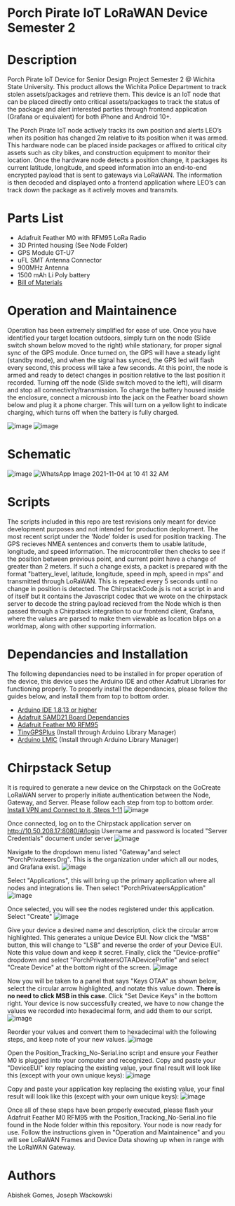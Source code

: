 # Porch Pirate IoT LoRaWAN Device Semester 2

# Description
Porch Pirate IoT Device for Senior Design Project Semester 2 @ Wichita State University. This product allows the Wichita Police Department to track stolen assets/packages and retrieve them. This device is an IoT node that can be placed directly onto critical assets/packages to track the status of the package and alert interested parties through frontend application (Grafana or equivalent) for both iPhone and Android 10+.

The Porch Pirate IoT node actively tracks its own position and alerts LEO’s when its position has changed 2m relative to its position when it was armed. This hardware node can be placed inside packages or affixed to critical city assets such as city bikes, and construction equipment to monitor their location. Once the hardware node detects a position change, it packages its current latitude, longitude, and speed information into an end-to-end encrypted payload that is sent to gateways via LoRaWAN. The information is then decoded and displayed onto a frontend application where LEO’s can track down the package as it actively moves and transmits. 

# Parts List 

* Adafruit Feather M0 with RFM95 LoRa Radio 
* 3D Printed housing (See Node Folder)
* GPS Module GT-U7
* uFL SMT Antenna Connector
* 900MHz Antenna
* 1500 mAh Li Poly battery
* [Bill of Materials](https://docs.google.com/document/d/1Mle4k8iCFTbPMJ-krMxWjjYFfz29U2Eb0DUpucMsKYo/edit?usp=sharing)


# Operation and Maintainence
Operation has been extremely simplified for ease of use. Once you have identified your target location outdoors, simply turn on the node (Slide switch shown below moved to the right) while stationary, for proper signal sync of the GPS module. Once turned on, the GPS will have a steady light (standby mode), and when the signal has synced, the GPS led will flash every second, this process will take a few seconds. At this point, the node is armed and ready to detect changes in position relative to the last position it recorded. Turning off the node (Slide switch moved to the left), will disarm and stop all connectivity/transmission. To charge the battery housed inside the enclosure, connect a microusb into the jack on the Feather board shown below and plug it a phone charger. This will turn on a yellow light to indicate charging, which turns off when the battery is fully charged.

![image](https://user-images.githubusercontent.com/69644136/144472920-b0437cbb-2195-4f99-aee3-5bdd4c6373fc.png)
![image](https://user-images.githubusercontent.com/69644136/144473018-1fa3bedc-c600-41dd-ab34-2eea91c76244.png)


# Schematic
![image](https://user-images.githubusercontent.com/69644136/142782587-fe75c587-a839-469c-b799-a6234c22e914.png)
![WhatsApp Image 2021-11-04 at 10 41 32 AM](https://user-images.githubusercontent.com/69644136/140364619-89faeb2f-e145-4e79-8ec1-148cab9a58ea.jpeg)


# Scripts
The scripts included in this repo are test revisions only meant for device development purposes and not intended for production deployment. The most recent script under the 'Node' folder is used for position tracking. The GPS recieves NMEA sentences and converts them to usable latitude, longitude, and speed information. The microcontroller then checks to see if the position between previous point, and current point have a change of greater than 2 meters. If such a change exists, a packet is prepared with the format "battery_level, latitude, longitude, speed in mph, speed in mps" and transmitted through LoRaWAN. This is repeated every 5 seconds until no change in position is detected.
The ChirpstackCode.js is not a script in and of itself but it contains the Javascript codec that we wrote on the chirpstack server to decode the string payload recieved from the Node which is then passed through a Chirpstack integration to our frontend client, Grafana, where the values are parsed to make them viewable as location blips on a worldmap, along with other supporting information.


# Dependancies and Installation
The following dependancies need to be installed in for proper operation of the device, this device uses the Arduino IDE and other Adafruit Libraries for functioning properly. To properly install the dependancies, please follow the guides below, and install them from top to bottom order.
* [Arduino IDE 1.8.13 or higher](https://www.arduino.cc/en/software)
* [Adafruit SAMD21 Board Dependancies](https://learn.adafruit.com/adafruit-feather-m0-basic-proto/setup)
* [Adafruit Feather M0 RFM95](https://learn.adafruit.com/adafruit-feather-m0-radio-with-lora-radio-module/using-the-rfm-9x-radio)
* [TinyGPSPlus](https://github.com/mikalhart/TinyGPSPlus) (Install through Arduino Library Manager)
* [Arduino LMIC](https://www.arduino.cc/reference/en/libraries/mcci-lorawan-lmic-library/) (Install through Arduino Library Manager)

# Chirpstack Setup
It is required to generate a new device on the Chirpstack on the GoCreate LoRaWAN server to properly initiate authentication between the Node, Gateway, and Server. Please follow each step from top to bottom order.
[Install VPN and Connect to it, Steps 1-11](https://www.wichita.edu/services/its/ITSApplicationsTraining/VPNWIndows.php)
![image](https://user-images.githubusercontent.com/69644136/144474993-d7f68b32-6299-4faf-8b9b-d8cfa39446e9.png)

Once connected, log on to the Chirpstack application server on http://10.50.208.17:8080/#/login Username and password is located "Server Credentials" document under server
![image](https://user-images.githubusercontent.com/69644136/144475121-7eb44393-576d-46d4-9cea-524b74cb6b61.png)

Navigate to the dropdown menu listed "Gateway"and select "PorchPrivateersOrg". This is the organization under which all our nodes, and Grafana exist.
![image](https://user-images.githubusercontent.com/69644136/144475420-9ffa4ceb-f1aa-471e-ad17-1563a99f7e20.png)

Select "Applications", this will bring up the primary application where all nodes and integrations lie. Then select "PorchPrivateersApplication"
![image](https://user-images.githubusercontent.com/69644136/144475700-04a17219-a99d-43d7-8a33-93b4715ccc82.png)

Once selected, you will see the nodes registered under this application. Select "Create"
![image](https://user-images.githubusercontent.com/69644136/144475941-764726f7-f8a7-4a7d-883e-799edb09a720.png)

Give your device a desired name and description, click the circular arrow highlighted. This generates a unique Device EUI. Now click the "MSB" button, this will change to "LSB" and reverse the order of your Device EUI. Note this value down and keep it secret. Finally, click the "Device-profile" dropdown and select "PorchPrivateersOTAADeviceProfile" and select "Create Device" at the bottom right of the screen.
![image](https://user-images.githubusercontent.com/69644136/144476305-c77a2ef7-7e36-46e7-9db9-fdd1df92fb59.png)

Now you will be taken to a panel that says "Keys OTAA" as shown below, select the circular arrow highlighted, and notate this value down. **There is no need to click MSB in this case**. Click "Set Device Keys" in the bottom right. Your device is now successfully created, we have to now change the values we recorded into hexadecimal form, and add them to our script.
![image](https://user-images.githubusercontent.com/69644136/144476906-6861fdc6-9dd1-4159-8140-081558a03e22.png)

Reorder your values and convert them to hexadecimal with the following steps, and keep note of your new values.
![image](https://user-images.githubusercontent.com/69644136/144477919-faa72112-b0f1-497a-ba6e-d16d5ba96bb7.png)

Open the Position_Tracking_No-Serial.ino script and ensure your Feather M0 is plugged into your computer and recognized. Copy and paste your "DeviceEUI" key replacing the existing value, your final result will look like this (except with your own unique keys):
![image](https://user-images.githubusercontent.com/69644136/144478220-12a01c2c-8d99-45c9-8156-66415bbdfbda.png)

Copy and paste your application key replacing the existing value, your final result will look like this (except with your own unique keys):
![image](https://user-images.githubusercontent.com/69644136/144478354-dfe7dbfd-7ec7-481a-9310-2eaa5c64f45d.png)



Once all of these steps have been properly executed, please flash your Adafruit Feather M0 RFM95 with the Position_Tracking_No-Serial.ino file found in the Node folder within this repository. Your node is now ready for use. Follow the instructions given in "Operation and Maintainence" and you will see LoRaWAN Frames and Device Data showing up when in range with the LoRaWAN Gateway.

# Authors
Abishek Gomes, Joseph Wackowski

